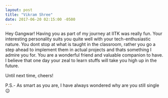 ```yaml
---
layout: post
title: "Vikram Shree"
date: 2017-06-20 02:15:00 -0500
---
```


Hey Gangwar! Having you as part of my journey at IITK was really fun. Your interesting personality suits you quite well with your tech-enthusiastic nature. You dont stop at what is taught in the classroom, rather you go a step ahead to implement them in actual projects and thats something I admire you for. You are a wonderful friend and valuable companion to have. I believe that one day your zeal to learn stuffs will take you high up in the future. 

 Until next time, cheers! 

 P.S.- As smart as you are, I have always wondered why are you still single  :wink: 